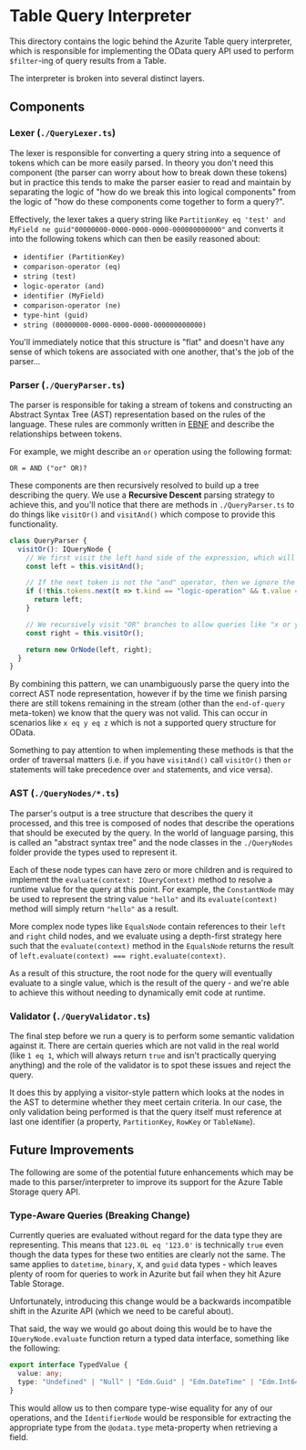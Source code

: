 # Table Query Interpreter
This directory contains the logic behind the Azurite Table query interpreter, which
is responsible for implementing the OData query API used to perform `$filter`-ing
of query results from a Table.

The interpreter is broken into several distinct layers.

## Components
### Lexer (`./QueryLexer.ts`)
The lexer is responsible for converting a query string into a sequence of tokens
which can be more easily parsed. In theory you don't need this component (the parser
can worry about how to break down these tokens) but in practice this tends to make
the parser easier to read and maintain by separating the logic of "how do we break this
into logical components" from the logic of "how do these components come together to
form a query?".

Effectively, the lexer takes a query string like
`PartitionKey eq 'test' and MyField ne guid"00000000-0000-0000-0000-000000000000"`
and converts it into the following tokens which can then be easily reasoned about:

- `identifier (PartitionKey)`
- `comparison-operator (eq)`
- `string (test)`
- `logic-operator (and)`
- `identifier (MyField)`
- `comparison-operator (ne)`
- `type-hint (guid)`
- `string (00000000-0000-0000-0000-000000000000)`

You'll immediately notice that this structure is "flat" and doesn't have any sense of
which tokens are associated with one another, that's the job of the parser...

### Parser (`./QueryParser.ts`)
The parser is responsible for taking a stream of tokens and constructing an Abstract
Syntax Tree (AST) representation based on the rules of the language. These rules are
commonly written in [EBNF](https://en.wikipedia.org/wiki/Extended_Backus%E2%80%93Naur_form)
and describe the relationships between tokens.

For example, we might describe an `or` operation using the following format:

```
OR = AND ("or" OR)?
```

These components are then recursively resolved to build up a tree describing the query.
We use a **Recursive Descent** parsing strategy to achieve this, and you'll notice that
there are methods in `./QueryParser.ts` to do things like `visitOr()` and `visitAnd()`
which compose to provide this functionality.

```typescript
class QueryParser {
  visitOr(): IQueryNode {
    // We first visit the left hand side of the expression, which will return the most appropriate node for the left hand branch.
    const left = this.visitAnd();

    // If the next token is not the "and" operator, then we ignore the right hand side (it is optional)
    if (!this.tokens.next(t => t.kind == "logic-operation" && t.value == "or")) {
      return left;
    }

    // We recursively visit "OR" branches to allow queries like "x or y or z".
    const right = this.visitOr();

    return new OrNode(left, right);
  }
}
```

By combining this pattern, we can unambiguously parse the query into the correct
AST node representation, however if by the time we finish parsing there are still
tokens remaining in the stream (other than the `end-of-query` meta-token) we know
that the query was not valid. This can occur in scenarios like `x eq y eq z` which
is not a supported query structure for OData.

Something to pay attention to when implementing these methods is that the order of
traversal matters (i.e. if you have `visitAnd()` call `visitOr()` then `or` statements
will take precedence over `and` statements, and vice versa).

### AST (`./QueryNodes/*.ts`)
The parser's output is a tree structure that describes the query it processed, and this
tree is composed of nodes that describe the operations that should be executed by the
query. In the world of language parsing, this is called an "abstract syntax tree"
and the node classes in the `./QueryNodes` folder provide the types used to represent
it.

Each of these node types can have zero or more children and is required to implement the
`evaluate(context: IQueryContext)` method to resolve a runtime value for the query at
this point. For example, the `ConstantNode` may be used to represent the string value
`"hello"` and its `evaluate(context)` method will simply return `"hello"` as a result.

More complex node types like `EqualsNode` contain references to their `left` and `right`
child nodes, and we evaluate using a depth-first strategy here such that the
`evaluate(context)` method in the `EqualsNode` returns
the result of `left.evaluate(context) === right.evaluate(context)`.

As a result of this structure, the root node for the query will eventually evaluate
to a single value, which is the result of the query - and we're able to achieve this
without needing to dynamically emit code at runtime.

### Validator (`./QueryValidator.ts`)
The final step before we run a query is to perform some semantic validation against it.
There are certain queries which are not valid in the real world (like `1 eq 1`, which will
always return `true` and isn't practically querying anything) and the role of the validator
is to spot these issues and reject the query.

It does this by applying a visitor-style pattern which looks at the nodes in the AST to
determine whether they meet certain criteria. In our case, the only validation being
performed is that the query itself must reference at last one identifier (a property,
`PartitionKey`, `RowKey` or `TableName`).

## Future Improvements
The following are some of the potential future enhancements which may be made to this
parser/interpreter to improve its support for the Azure Table Storage query API.

### Type-Aware Queries (Breaking Change)
Currently queries are evaluated without regard for the data type they are representing.
This means that `123.0L eq '123.0'` is technically `true` even though the data types for
these two entities are clearly not the same. The same applies to `datetime`, `binary`,
`X`, and `guid` data types - which leaves plenty of room for queries to work in Azurite
but fail when they hit Azure Table Storage.

Unfortunately, introducing this change would be a backwards incompatible shift in the
Azurite API (which we need to be careful about).


That said, the way we would go about doing this would be to have the `IQueryNode.evaluate`
function return a typed data interface, something like the following:

```typescript
export interface TypedValue {
  value: any;
  type: "Undefined" | "Null" | "Edm.Guid" | "Edm.DateTime" | "Edm.Int64" | "Edm.Binary" | "Edm.Boolean" | "Edm.String" | "Edm.Int32" | "Edm.Double";
}
```

This would allow us to then compare type-wise equality for any of our operations, and the
`IdentifierNode` would be responsible for extracting the appropriate type from the `@odata.type`
meta-property when retrieving a field.